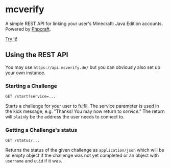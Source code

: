 # mcverify

A simple REST API for linking your user's Minecraft: Java Edition accounts. Powered by [Phpcraft](https://github.com/timmyrs/Phpcraft).

[Try it!](https://mcverify.de/)

## Using the REST API

You may use `https://api.mcverify.de/` but you can obviously also set up your own instance.

### Starting a Challenge

    GET /start?service=...

Starts a challenge for your user to fulfil. The service parameter is used in the kick message, e.g. "Thanks! You may now return to _service_." The return will `plain`ly be the address the user needs to connect to.

### Getting a Challenge's status

    GET /status/...

Returns the status of the given challenge as `application/json` which will be an empty object if the challenge was not yet completed or an object with `username` and `uuid` if it was.
